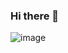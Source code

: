 ### Hi there 👋
![image](https://user-images.githubusercontent.com/66789469/151665847-899ba484-d41b-475e-a64f-2ecb443269cf.png)


<!--
**aashiperun/aashiperun** is a ✨ _special_ ✨ repository because its `README.md` (this file) appears on your GitHub profile.

Here are some ideas to get you started:

- 🔭 I’m currently working on ...
- 🌱 I’m currently learning ...
- 👯 I’m looking to collaborate on ...
- 🤔 I’m looking for help with ...
- 💬 Ask me about ...
- 📫 How to reach me: ...
- 😄 Pronouns: ...
- ⚡ Fun fact: ...
-->
